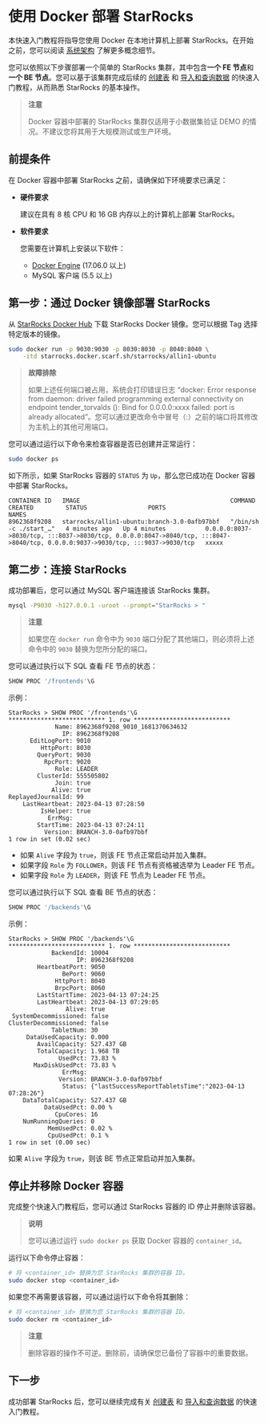 # 使用 Docker 部署 StarRocks

本快速入门教程将指导您使用 Docker 在本地计算机上部署 StarRocks。在开始之前，您可以阅读 [系统架构](../introduction/Architecture.md) 了解更多概念细节。

您可以依照以下步骤部署一个简单的 StarRocks 集群，其中包含**一个 FE 节点**和**一个 BE 节点**。您可以基于该集群完成后续的 [创建表](../quick_start/Create_table.md) 和 [导入和查询数据](../quick_start/Import_and_query.md) 的快速入门教程，从而熟悉 StarRocks 的基本操作。

> **注意**
>
> Docker 容器中部署的 StarRocks 集群仅适用于小数据集验证 DEMO 的情况。不建议您将其用于大规模测试或生产环境。

## 前提条件

在 Docker 容器中部署 StarRocks 之前，请确保如下环境要求已满足：

- **硬件要求**

  建议在具有 8 核 CPU 和 16 GB 内存以上的计算机上部署 StarRocks。

- **软件要求**

  您需要在计算机上安装以下软件：

  - [Docker Engine](https://docs.docker.com/engine/install/) (17.06.0 以上)
  - MySQL 客户端 (5.5 以上)

## 第一步：通过 Docker 镜像部署 StarRocks

从 [StarRocks Docker Hub](https://hub.docker.com/r/starrocks/allin1-ubuntu/tags) 下载 StarRocks Docker 镜像。您可以根据 Tag 选择特定版本的镜像。

```Bash
sudo docker run -p 9030:9030 -p 8030:8030 -p 8040:8040 \
    -itd starrocks.docker.scarf.sh/starrocks/allin1-ubuntu
```

> **故障排除**
>
> 如果上述任何端口被占用，系统会打印错误日志 “docker: Error response from daemon: driver failed programming external connectivity on endpoint tender_torvalds (): Bind for 0.0.0.0:xxxx failed: port is already allocated”。您可以通过更改命令中冒号（:）之前的端口将其修改为主机上的其他可用端口。

您可以通过运行以下命令来检查容器是否已创建并正常运行：

```Bash
sudo docker ps
```

如下所示，如果 StarRocks 容器的 `STATUS` 为 `Up`，那么您已成功在 Docker 容器中部署 StarRocks。

```Plain
CONTAINER ID   IMAGE                                          COMMAND                  CREATED         STATUS                 PORTS                                                                                                                             NAMES
8962368f9208   starrocks/allin1-ubuntu:branch-3.0-0afb97bbf   "/bin/sh -c ./start_…"   4 minutes ago   Up 4 minutes           0.0.0.0:8037->8030/tcp, :::8037->8030/tcp, 0.0.0.0:8047->8040/tcp, :::8047->8040/tcp, 0.0.0.0:9037->9030/tcp, :::9037->9030/tcp   xxxxx
```

## 第二步：连接 StarRocks

成功部署后，您可以通过 MySQL 客户端连接该 StarRocks 集群。

```Bash
mysql -P9030 -h127.0.0.1 -uroot --prompt="StarRocks > "
```

> **注意**
>
> 如果您在 `docker run` 命令中为 `9030` 端口分配了其他端口，则必须将上述命令中的 `9030` 替换为您所分配的端口。

您可以通过执行以下 SQL 查看 FE 节点的状态：

```SQL
SHOW PROC '/frontends'\G
```

示例：

```Plain
StarRocks > SHOW PROC '/frontends'\G
*************************** 1. row ***************************
             Name: 8962368f9208_9010_1681370634632
               IP: 8962368f9208
      EditLogPort: 9010
         HttpPort: 8030
        QueryPort: 9030
          RpcPort: 9020
             Role: LEADER
        ClusterId: 555505802
             Join: true
            Alive: true
ReplayedJournalId: 99
    LastHeartbeat: 2023-04-13 07:28:50
         IsHelper: true
           ErrMsg: 
        StartTime: 2023-04-13 07:24:11
          Version: BRANCH-3.0-0afb97bbf
1 row in set (0.02 sec)
```

- 如果 `Alive` 字段为 `true`，则该 FE 节点正常启动并加入集群。
- 如果字段 `Role` 为 `FOLLOWER`，则该 FE 节点有资格被选举为 Leader FE 节点。
- 如果字段 `Role` 为 `LEADER`，则该 FE 节点为 Leader FE 节点。

您可以通过执行以下 SQL 查看 BE 节点的状态：

```SQL
SHOW PROC '/backends'\G
```

示例：

```Plain
StarRocks > SHOW PROC '/backends'\G
*************************** 1. row ***************************
            BackendId: 10004
                   IP: 8962368f9208
        HeartbeatPort: 9050
               BePort: 9060
             HttpPort: 8040
             BrpcPort: 8060
        LastStartTime: 2023-04-13 07:24:25
        LastHeartbeat: 2023-04-13 07:29:05
                Alive: true
 SystemDecommissioned: false
ClusterDecommissioned: false
            TabletNum: 30
     DataUsedCapacity: 0.000 
        AvailCapacity: 527.437 GB
        TotalCapacity: 1.968 TB
              UsedPct: 73.83 %
       MaxDiskUsedPct: 73.83 %
               ErrMsg: 
              Version: BRANCH-3.0-0afb97bbf
               Status: {"lastSuccessReportTabletsTime":"2023-04-13 07:28:26"}
    DataTotalCapacity: 527.437 GB
          DataUsedPct: 0.00 %
             CpuCores: 16
    NumRunningQueries: 0
           MemUsedPct: 0.02 %
           CpuUsedPct: 0.1 %
1 row in set (0.00 sec)
```

如果 `Alive` 字段为 `true`，则该 BE 节点正常启动并加入集群。

## 停止并移除 Docker 容器

完成整个快速入门教程后，您可以通过 StarRocks 容器的 ID 停止并删除该容器。

> **说明**
>
> 您可以通过运行 `sudo docker ps` 获取 Docker 容器的 `container_id`。

运行以下命令停止容器：

```Bash
# 将 <container_id> 替换为您 StarRocks 集群的容器 ID。
sudo docker stop <container_id>
```

如果您不再需要该容器，可以通过运行以下命令将其删除：

```Bash
# 将 <container_id> 替换为您 StarRocks 集群的容器 ID。
sudo docker rm <container_id>
```

> **注意**
>
> 删除容器的操作不可逆。删除前，请确保您已备份了容器中的重要数据。

## 下一步

成功部署 StarRocks 后，您可以继续完成有关 [创建表](../quick_start/Create_table.md) 和 [导入和查询数据](../quick_start/Import_and_query.md) 的快速入门教程。
